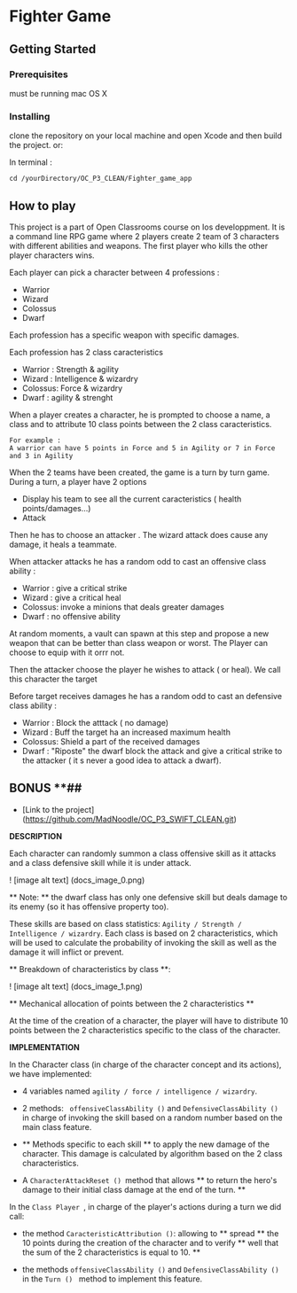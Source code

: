 # Fighter Game

## Getting Started

### Prerequisites
must be running mac OS X

### Installing
clone the repository on your local machine and open Xcode and then build the project.
or:

In terminal :

```
cd /yourDirectory/OC_P3_CLEAN/Fighter_game_app
```
## How to play
This project is a part of Open Classrooms course on Ios developpment.
It is a command line RPG game where 2 players create 2 team of 3 characters with different abilities and weapons.
The first player who kills the other player characters wins.

Each player can pick a character between 4 professions :
* Warrior
* Wizard
* Colossus
* Dwarf

Each profession has a specific weapon with specific damages.

Each profession has 2 class caracteristics
* Warrior : Strength & agility
* Wizard : Intelligence & wizardry
* Colossus: Force & wizardry
* Dwarf : agility & strenght

When a player creates a character, he is prompted to choose a name, a class and to attribute 10 class points between the 2 class caracteristics.
```
For example :
A warrior can have 5 points in Force and 5 in Agility or 7 in Force and 3 in Agility
```
When the 2 teams have been created, the game is a turn by turn game.
During a turn, a player have 2 options
* Display his team to see all the current caracteristics ( health points/damages...)
* Attack

Then he has to choose an attacker . The wizard attack does cause any damage, it heals a teammate.

When attacker attacks he has a random odd to cast an offensive class ability :
* Warrior : give a critical strike
* Wizard : give a critical heal
* Colossus: invoke a minions that deals greater damages
* Dwarf : no offensive ability

At random moments, a vault can spawn at this step and propose a new weapon that can be better than class weapon or worst. The Player can choose to equip with it orrr not.

Then the attacker choose the player he wishes to attack ( or heal). We call this character the target

Before target receives damages he has a random odd to cast an defensive class ability :
* Warrior : Block the atttack ( no damage)
* Wizard : Buff the target ha an increased maximum health
* Colossus: Shield a part of the received damages
* Dwarf : "Riposte" the dwarf block the attack and give a critical strike to the attacker ( it s never a good idea to attack a dwarf).


## BONUS **##

* [Link to the project] (https://github.com/MadNoodle/OC_P3_SWIFT_CLEAN.git)

**DESCRIPTION**

Each character can randomly summon a class offensive skill as it attacks and a class defensive skill while it is under attack.

! [image alt text] (docs_image_0.png)

** Note: ** the dwarf class has only one defensive skill but deals damage to its enemy (so it has offensive property too).

These skills are based on class statistics: ``` Agility / Strength / Intelligence / wizardry ```. Each class is based on 2 characteristics, which will be used to calculate the probability of invoking the skill as well as the damage it will inflict or prevent.

** Breakdown of characteristics by class **:

! [image alt text] (docs_image_1.png)

** Mechanical allocation of points between the 2 characteristics **

At the time of the creation of a character, the player will have to distribute 10 points between the 2 characteristics specific to the class of the character.

**IMPLEMENTATION**

In the Character class (in charge of the character concept and its actions), we have implemented:

* 4 variables named ``` agility / force / intelligence / wizardry ```.

* 2 methods: ``` offensiveClassAbility ()``` and ```DefensiveClassAbility () ``` in charge of invoking the skill based on a random number based on the main class feature.

* ** Methods specific to each skill ** to apply the new damage of the character. This damage is calculated by algorithm based on the 2 class characteristics.

* A ```CharacterAttackReset () ```method that allows ** to return the hero's damage to their initial class damage at the end of the turn. **

In the ```Class Player ```, in charge of the player's actions during a turn we did call:

*  the method ``` CaracteristicAttribution () ```: allowing to ** spread ** the 10 points during the creation of the character and to verify ** well that the sum of the 2 characteristics is equal to 10. **

* the methods  ``` offensiveClassAbility () ``` and ```DefensiveClassAbility () ```  in the  ```Turn () ``` method to implement this feature.
